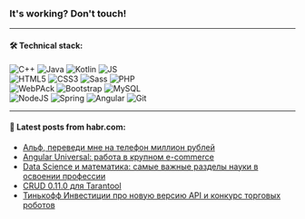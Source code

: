 ### It's working? Don't touch!

---

#### 🛠️ Technical stack:

![C++](https://img.shields.io/badge/C++-informational?logo=c%2B%2B&style=flat&logoColor=white&color=9C033A)
![Java](https://img.shields.io/badge/Java-informational?logo=java&style=flat&logoColor=white&color=007396)
![Kotlin](https://img.shields.io/badge/Kotlin-informational?logo=Kotlin&style=flat&logoColor=white&color=0095D5)
![JS](https://img.shields.io/badge/JS-informational?logo=javaScript&style=flat&logoColor=black&color=F7Df1E) <br>
![HTML5](https://img.shields.io/badge/HTML5-informational?logo=html5&style=flat&logoColor=white&color=E34F26)
![CSS3](https://img.shields.io/badge/CSS3-informational?logo=css3&style=flat&logoColor=white&color=157286)
![Sass](https://img.shields.io/badge/Saas-informational?logo=sass&style=flat&logoColor=white&color=hotpink)
![PHP](https://img.shields.io/badge/PHP-informational?logo=php&style=flat&logoColor=white&color=777BB4) <br>
![WebPAck](https://img.shields.io/badge/WebPack-informational?logo=webPack&style=flat&logoColor=white&color=FF6F00)
![Bootstrap](https://img.shields.io/badge/Bootstrap-informational?logo=Bootstrap&style=flat&logoColor=white&color=7952B3)
![MySQL](https://img.shields.io/badge/MySQL-informational?logo=MySQL&style=flat&logoColor=white&color=00f) <br>
![NodeJS](https://img.shields.io/badge/NodeJS-informational?logo=node.js&style=flat&logoColor=white&color=43853D)
![Spring](https://img.shields.io/badge/Spring-informational?logo=Spring&style=flat&logoColor=white&color=0A9EDC)
![Angular](https://img.shields.io/badge/Vue-informational?logo=vue.js&style=flat&logoColor=white&color=red)
![Git](https://img.shields.io/badge/Git-informational?logo=git&style=flat&logoColor=white&color=darkorange)

___

#### 💬 Latest posts from habr.com:

<!-- BLOG-POST-LIST:START -->
- [Альф, переведи мне на телефон миллион рублей](https://habr.com/ru/post/663442/?utm_source=habrahabr&utm_medium=rss&utm_campaign=663442)
- [Angular Universal: работа в крупном e-commerce](https://habr.com/ru/post/663518/?utm_source=habrahabr&utm_medium=rss&utm_campaign=663518)
- [Data Science и математика: самые важные разделы науки в освоении профессии](https://habr.com/ru/post/663508/?utm_source=habrahabr&utm_medium=rss&utm_campaign=663508)
- [CRUD 0.11.0 для Tarantool](https://habr.com/ru/post/663496/?utm_source=habrahabr&utm_medium=rss&utm_campaign=663496)
- [Тинькофф Инвестиции про новую версию API и конкурс торговых роботов](https://habr.com/ru/post/663498/?utm_source=habrahabr&utm_medium=rss&utm_campaign=663498)
<!-- BLOG-POST-LIST:END -->
